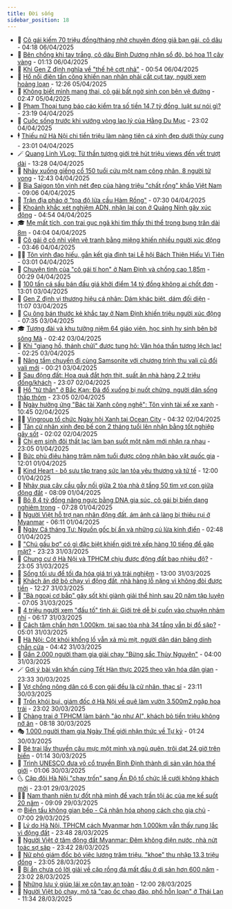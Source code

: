 ```yaml
---
title: Đời sống
sidebar_position: 18
---
```


<!-- dantri-doi-song:START -->
- 🥳 [Cô gái kiếm 70 triệu đồng/tháng nhờ chuyên đóng giả bạn gái, cô dâu](https://dantri.com.vn/doi-song/co-gai-kiem-70-trieu-dongthang-nho-chuyen-dong-gia-ban-gai-co-dau-20250403155201745.htm) - 04:18 06/04/2025
- 🌁 [Bên chồng khi tay trắng, cô dâu Bình Dương nhận sổ đỏ, bó hoa 11 cây vàng](https://dantri.com.vn/doi-song/ben-chong-khi-tay-trang-co-dau-binh-duong-nhan-so-do-bo-hoa-11-cay-vang-20250405003925932.htm) - 01:13 06/04/2025
- 👀 [Khi Gen Z định nghĩa về &quot;thế hệ cợt nhả&quot;](https://dantri.com.vn/doi-song/khi-gen-z-dinh-nghia-ve-the-he-cot-nha-20250405153249839.htm) - 00:54 06/04/2025
- 🐻 [Hổ nổi điên tấn công khiến nạn nhân phải cắt cụt tay, người xem hoảng loạn](https://dantri.com.vn/doi-song/ho-noi-dien-tan-cong-khien-nan-nhan-phai-cat-cut-tay-nguoi-xem-hoang-loan-20250405114742670.htm) - 12:26 05/04/2025
- 🦅 [Không biết mình mang thai, cô gái bất ngờ sinh con bên vệ đường](https://dantri.com.vn/doi-song/khong-biet-minh-mang-thai-co-gai-bat-ngo-sinh-con-ben-ve-duong-20250405053842915.htm) - 02:47 05/04/2025
- 🦩 [Phạm Thoại tung báo cáo kiểm tra số tiền 14,7 tỷ đồng, luật sư nói gì?](https://dantri.com.vn/doi-song/pham-thoai-tung-bao-cao-kiem-tra-so-tien-147-ty-dong-luat-su-noi-gi-20250404212000388.htm) - 23:19 04/04/2025
- 🦏 [Cuộc sống trước khi vướng vòng lao lý của Hằng Du Mục](https://dantri.com.vn/doi-song/cuoc-song-truoc-khi-vuong-vong-lao-ly-cua-hang-du-muc-20250404195606464.htm) - 23:02 04/04/2025
- 🕴 [Thiếu nữ Hà Nội chi tiền triệu làm nàng tiên cá xinh đẹp dưới thủy cung](https://dantri.com.vn/doi-song/thieu-nu-ha-noi-chi-tien-trieu-lam-nang-tien-ca-xinh-dep-duoi-thuy-cung-20250307145607445.htm) - 23:01 04/04/2025
- 🪄 [Quang Linh VLog: Từ thần tượng giới trẻ hút triệu views đến vết trượt dài](https://dantri.com.vn/doi-song/quang-linh-vlog-tu-than-tuong-gioi-tre-hut-trieu-views-den-vet-truot-dai-20250404192700456.htm) - 13:28 04/04/2025
- 🚦 [Nhảy xuống giếng cổ 150 tuổi cứu một nam công nhân, 8 người tử vong](https://dantri.com.vn/doi-song/nhay-xuong-gieng-co-150-tuoi-cuu-mot-nam-cong-nhan-8-nguoi-tu-vong-20250404162225841.htm) - 12:43 04/04/2025
- 🤔 [Bia Saigon tôn vinh nét đẹp của hàng triệu &quot;chất rồng&quot; khắp Việt Nam](https://dantri.com.vn/doi-song/bia-saigon-ton-vinh-net-dep-cua-hang-trieu-chat-rong-khap-viet-nam-20250404154654255.htm) - 09:06 04/04/2025
- 🚦 [Trận địa pháo ở &quot;tọa độ lửa cầu Hàm Rồng&quot;](https://dantri.com.vn/doi-song/tran-dia-phao-o-toa-do-lua-cau-ham-rong-20250403221159496.htm) - 07:30 04/04/2025
- 🐎 [Khoảnh khắc xét nghiệm ADN, nhận lại con ở Quảng Ninh gây xúc động](https://dantri.com.vn/doi-song/khoanh-khac-xet-nghiem-adn-nhan-lai-con-o-quang-ninh-gay-xuc-dong-20250404111127269.htm) - 04:54 04/04/2025
- 🎓 [Mẹ mất tích, con trai gục ngã khi tìm thấy thi thể trong bụng trăn dài 8m](https://dantri.com.vn/doi-song/me-mat-tich-con-trai-guc-nga-khi-tim-thay-thi-the-trong-bung-tran-dai-8m-20250403233235409.htm) - 04:04 04/04/2025
- 🐘 [Cô gái ở cô nhi viện vẽ tranh bằng miệng khiến nhiều người xúc động](https://dantri.com.vn/doi-song/co-gai-o-co-nhi-vien-ve-tranh-bang-mieng-khien-nhieu-nguoi-xuc-dong-20250328103003320.htm) - 03:46 04/04/2025
- 🧑‍🏫 [Tôn vinh đạo hiếu, gắn kết gia đình tại Lễ hội Bách Thiện Hiếu Vi Tiên](https://dantri.com.vn/doi-song/ton-vinh-dao-hieu-gan-ket-gia-dinh-tai-le-hoi-bach-thien-hieu-vi-tien-20250404080336516.htm) - 03:01 04/04/2025
- 🦒 [Chuyện tình của &quot;cô gái tí hon&quot; ở Nam Định và chồng cao 1,85m](https://dantri.com.vn/doi-song/chuyen-tinh-cua-co-gai-ti-hon-o-nam-dinh-va-chong-cao-185m-20250403200939171.htm) - 00:29 04/04/2025
- 🧰 [100 tấn cá sấu bán đấu giá khởi điểm 14 tỷ đồng không ai chốt đơn](https://dantri.com.vn/doi-song/100-tan-ca-sau-ban-dau-gia-khoi-diem-14-ty-dong-khong-ai-chot-don-20250403180024991.htm) - 13:01 03/04/2025
- 🧐 [Gen Z định vị thương hiệu cá nhân: Dám khác biệt, dám đối diện](https://dantri.com.vn/doi-song/gen-z-dinh-vi-thuong-hieu-ca-nhan-dam-khac-biet-dam-doi-dien-20250402164500437.htm) - 11:07 03/04/2025
- 🌮 [Cụ ông bán thước kẻ khắc tay ở Nam Định khiến triệu người xúc động](https://dantri.com.vn/doi-song/cu-ong-ban-thuoc-ke-khac-tay-o-nam-dinh-khien-trieu-nguoi-xuc-dong-20250403111209737.htm) - 07:35 03/04/2025
- 🎓 [Tượng đài và khu tưởng niệm 64 giáo viên, học sinh hy sinh bên bờ sông Mã](https://dantri.com.vn/doi-song/tuong-dai-va-khu-tuong-niem-64-giao-vien-hoc-sinh-hy-sinh-ben-bo-song-ma-20250402143012165.htm) - 02:42 03/04/2025
- 🚀 [Khi &quot;giang hồ, thánh chửi&quot; được tung hô: Văn hóa thần tượng lệch lạc!](https://dantri.com.vn/doi-song/khi-giang-ho-thanh-chui-duoc-tung-ho-van-hoa-than-tuong-lech-lac-20250403082444402.htm) - 02:25 03/04/2025
- 🤖 [Nâng tầm chuyến đi cùng Samsonite với chương trình thu vali cũ đổi vali mới](https://dantri.com.vn/doi-song/nang-tam-chuyen-di-cung-samsonite-voi-chuong-trinh-thu-vali-cu-doi-vali-moi-20250402213240096.htm) - 00:21 03/04/2025
- 🤩 [Sau động đất: Hoa quả đắt hơn thịt, suất ăn nhà hàng 2,2 triệu đồng/khách](https://dantri.com.vn/doi-song/sau-dong-dat-hoa-qua-dat-hon-thit-suat-an-nha-hang-22-trieu-dongkhach-20250402165931040.htm) - 23:07 02/04/2025
- 👹 [Hố &quot;tử thần&quot; ở Bắc Kạn: Đá đổ xuống bị nuốt chửng, người dân sống thấp thỏm](https://dantri.com.vn/doi-song/ho-tu-than-o-bac-kan-da-do-xuong-bi-nuot-chung-nguoi-dan-song-thap-thom-20250402195033335.htm) - 23:05 02/04/2025
- 🦩 [Ngày hưởng ứng &quot;Bác tài Xanh công nghệ&quot;: Tôn vinh tài xế xe xanh](https://dantri.com.vn/doi-song/ngay-huong-ung-bac-tai-xanh-cong-nghe-ton-vinh-tai-xe-xe-xanh-20250402172142526.htm) - 10:45 02/04/2025
- 🧑‍🏫 [Vingroup tổ chức Ngày hội Xanh tại Ocean City](https://dantri.com.vn/doi-song/vingroup-to-chuc-ngay-hoi-xanh-tai-ocean-city-20250402112324612.htm) - 04:32 02/04/2025
- 🌈 [Tân cử nhân xinh đẹp bế con 2 tháng tuổi lên nhận bằng tốt nghiệp gây sốt](https://dantri.com.vn/doi-song/tan-cu-nhan-xinh-dep-be-con-2-thang-tuoi-len-nhan-bang-tot-nghiep-gay-sot-20250402024843017.htm) - 02:02 02/04/2025
- 💃 [Chị em sinh đôi thất lạc làm bạn suốt một năm mới nhận ra nhau](https://dantri.com.vn/doi-song/chi-em-sinh-doi-that-lac-lam-ban-suot-mot-nam-moi-nhan-ra-nhau-20250331171957878.htm) - 23:05 01/04/2025
- 💂 [Bức phù điêu hàng trăm năm tuổi được công nhận bảo vật quốc gia](https://dantri.com.vn/doi-song/buc-phu-dieu-hang-tram-nam-tuoi-duoc-cong-nhan-bao-vat-quoc-gia-20250401163809092.htm) - 12:01 01/04/2025
- 🦏 [Kind Heart - bộ sưu tập trang sức lan tỏa yêu thương và tử tế](https://dantri.com.vn/doi-song/kind-heart-bo-suu-tap-trang-suc-lan-toa-yeu-thuong-va-tu-te-20250401151209310.htm) - 12:00 01/04/2025
- 🤡 [Nhảy qua cây cầu gẫy nối giữa 2 tòa nhà ở tầng 50 tìm vợ con giữa động đất](https://dantri.com.vn/doi-song/nhay-qua-cay-cau-gay-noi-giua-2-toa-nha-o-tang-50-tim-vo-con-giua-dong-dat-20250401150036499.htm) - 08:09 01/04/2025
- 🫶 [Bỏ 8,4 tỷ đồng nâng ngực bằng DNA gia súc, cô gái bị biến dạng nghiêm trọng](https://dantri.com.vn/doi-song/bo-84-ty-dong-nang-nguc-bang-dna-gia-suc-co-gai-bi-bien-dang-nghiem-trong-20250327023252040.htm) - 07:28 01/04/2025
- 💪 [Người Việt hỗ trợ nạn nhân động đất, ám ảnh cả làng bị thiêu rụi ở Myanmar](https://dantri.com.vn/doi-song/nguoi-viet-ho-tro-nan-nhan-dong-dat-am-anh-ca-lang-bi-thieu-rui-o-myanmar-20250401002526346.htm) - 06:11 01/04/2025
- 🦅 [Ngày Cá tháng Tư: Nguồn gốc bí ẩn và những cú lừa kinh điển](https://dantri.com.vn/doi-song/ngay-ca-thang-tu-nguon-goc-bi-an-va-nhung-cu-lua-kinh-dien-20250401091535199.htm) - 02:48 01/04/2025
- 🧠 [&quot;Chú gấu bơ&quot; có gì đặc biệt khiến giới trẻ xếp hàng 10 tiếng để gặp mặt?](https://dantri.com.vn/doi-song/chu-gau-bo-co-gi-dac-biet-khien-gioi-tre-xep-hang-10-tieng-de-gap-mat-20250325205558794.htm) - 23:23 31/03/2025
- 🦅 [Chung cư ở Hà Nội và TPHCM chịu được động đất bao nhiêu độ?](https://dantri.com.vn/doi-song/chung-cu-o-ha-noi-va-tphcm-chiu-duoc-dong-dat-bao-nhieu-do-20250331203633873.htm) - 23:05 31/03/2025
- 💪 [Sống tối ưu để tối đa hóa giá trị và trải nghiệm](https://dantri.com.vn/doi-song/song-toi-uu-de-toi-da-hoa-gia-tri-va-trai-nghiem-20250401150353807.htm) - 13:00 31/03/2025
- 🧐 [Khách ăn dở bỏ chạy vì động đất, nhà hàng lỗ nặng vì không đòi được tiền](https://dantri.com.vn/doi-song/khach-an-do-bo-chay-vi-dong-dat-nha-hang-lo-nang-vi-khong-doi-duoc-tien-20250331184440512.htm) - 12:27 31/03/2025
- 👀 [&quot;Bà ngoại cơ bắp&quot; gây sốt khi giành giải thể hình sau 20 năm tập luyện](https://dantri.com.vn/doi-song/ba-ngoai-co-bap-gay-sot-khi-gianh-giai-the-hinh-sau-20-nam-tap-luyen-20250328155624600.htm) - 07:05 31/03/2025
- 🎉 [4 triệu người xem &quot;đấu tố&quot; tình ái: Giới trẻ dễ bị cuốn vào chuyện nhảm nhí](https://dantri.com.vn/doi-song/4-trieu-nguoi-xem-dau-to-tinh-ai-gioi-tre-de-bi-cuon-vao-chuyen-nham-nhi-20250331120923916.htm) - 06:17 31/03/2025
- 💂 [Cách tâm chấn hơn 1.000km, tại sao tòa nhà 34 tầng vẫn bị đổ sập?](https://dantri.com.vn/doi-song/cach-tam-chan-hon-1000km-tai-sao-toa-nha-34-tang-van-bi-do-sap-20250331102626076.htm) - 05:01 31/03/2025
- 🚀 [Hà Nội: Cột khói khổng lồ vẫn xả mù mịt, người dân dán băng dính chắn cửa](https://dantri.com.vn/doi-song/ha-noi-cot-khoi-khong-lo-van-xa-mu-mit-nguoi-dan-dan-bang-dinh-chan-cua-20250331104555533.htm) - 04:42 31/03/2025
- 👹 [Gần 2.000 người tham gia giải chạy &quot;Bừng sắc Thủy Nguyên&quot;](https://dantri.com.vn/doi-song/gan-2000-nguoi-tham-gia-giai-chay-bung-sac-thuy-nguyen-20250331103254254.htm) - 04:00 31/03/2025
- 🪄 [Gợi ý bài văn khấn cúng Tết Hàn thực 2025 theo văn hóa dân gian](https://dantri.com.vn/doi-song/goi-y-bai-van-khan-cung-tet-han-thuc-2025-theo-van-hoa-dan-gian-20250330203648138.htm) - 23:33 30/03/2025
- 🌁 [Vợ chồng nông dân có 6 con gái đều là cử nhân, thạc sĩ](https://dantri.com.vn/doi-song/vo-chong-nong-dan-co-6-con-gai-deu-la-cu-nhan-thac-si-20250328093447666.htm) - 23:11 30/03/2025
- 🌋 [Trốn khói bụi, giám đốc ở Hà Nội về quê làm vườn 3.500m2 ngập hoa trái](https://dantri.com.vn/doi-song/tron-khoi-bui-giam-doc-o-ha-noi-ve-que-lam-vuon-3500m2-ngap-hoa-trai-20250328105116827.htm) - 23:02 30/03/2025
- 🦆 [Chàng trai ở TPHCM làm bánh &quot;ảo như AI&quot;, khách bỏ tiền triệu không nỡ ăn](https://dantri.com.vn/doi-song/chang-trai-o-tphcm-lam-banh-ao-nhu-ai-khach-bo-tien-trieu-khong-no-an-20250326201853688.htm) - 08:18 30/03/2025
- 🎭 [1.000 người tham gia Ngày Thế giới nhận thức về Tự kỷ](https://dantri.com.vn/doi-song/1000-nguoi-tham-gia-ngay-the-gioi-nhan-thuc-ve-tu-ky-20250329173938340.htm) - 01:24 30/03/2025
- 🤡 [Bé trai lấy thuyền câu mực một mình và ngủ quên, trôi dạt 24 giờ trên biển](https://dantri.com.vn/doi-song/be-trai-lay-thuyen-cau-muc-mot-minh-va-ngu-quen-troi-dat-24-gio-tren-bien-20250329141246191.htm) - 01:14 30/03/2025
- 🦩 [Trình UNESCO đưa võ cổ truyền Bình Định thành di sản văn hóa thế giới](https://dantri.com.vn/doi-song/trinh-unesco-dua-vo-co-truyen-binh-dinh-thanh-di-san-van-hoa-the-gioi-20250329154226299.htm) - 01:06 30/03/2025
- 🌜 [Cặp đôi Hà Nội &quot;chạy trốn&quot; sang Ấn Độ tổ chức lễ cưới không khách mời](https://dantri.com.vn/doi-song/cap-doi-ha-noi-chay-tron-sang-an-do-to-chuc-le-cuoi-khong-khach-moi-20250327143745668.htm) - 23:01 29/03/2025
- 🧑‍🏫 [Nam thanh niên tự đốt nhà mình để vạch trần tội ác của mẹ kế suốt 20 năm](https://dantri.com.vn/doi-song/nam-thanh-nien-tu-dot-nha-minh-de-vach-tran-toi-ac-cua-me-ke-suot-20-nam-20250327132202721.htm) - 09:09 29/03/2025
- 🤓 [Biến tấu không gian bếp - Cá nhân hóa phong cách cho gia chủ](https://dantri.com.vn/doi-song/bien-tau-khong-gian-bep-ca-nhan-hoa-phong-cach-cho-gia-chu-20250329123924466.htm) - 07:00 29/03/2025
- 🤗 [Lý do Hà Nội, TPHCM cách Myanmar hơn 1.000km vẫn thấy rung lắc vì động đất](https://dantri.com.vn/doi-song/ly-do-ha-noi-tphcm-cach-myanmar-hon-1000km-van-thay-rung-lac-vi-dong-dat-20250328222834154.htm) - 23:48 28/03/2025
- 🦒 [Người Việt ở tâm động đất Myanmar: Đêm không điện nước, nhà nứt toác sợ sập](https://dantri.com.vn/doi-song/nguoi-viet-o-tam-dong-dat-myanmar-dem-khong-dien-nuoc-nha-nut-toac-so-sap-20250328234845182.htm) - 23:42 28/03/2025
- 💂 [Nữ phó giám đốc bỏ việc lương trăm triệu, &quot;khoe&quot; thu nhập 13,3 triệu đồng](https://dantri.com.vn/doi-song/nu-pho-giam-doc-bo-viec-luong-tram-trieu-khoe-thu-nhap-133-trieu-dong-20250325154634222.htm) - 23:05 28/03/2025
- 🚀 [Bí ẩn chưa có lời giải về cặp rồng đá mất đầu ở di sản hơn 600 năm](https://dantri.com.vn/doi-song/bi-an-chua-co-loi-giai-ve-cap-rong-da-mat-dau-o-di-san-hon-600-nam-20250325175131986.htm) - 23:02 28/03/2025
- 🐲 [Những lưu ý giúp lái xe côn tay an toàn](https://dantri.com.vn/doi-song/nhung-luu-y-giup-lai-xe-con-tay-an-toan-20250327161555986.htm) - 12:00 28/03/2025
- 🎡 [Người Việt bỏ chạy, mô tả &quot;cao ốc chao đảo, phố hỗn loạn&quot; ở Thái Lan](https://dantri.com.vn/doi-song/nguoi-viet-bo-chay-mo-ta-cao-oc-chao-dao-pho-hon-loan-o-thai-lan-20250328182621841.htm) - 11:34 28/03/2025<!-- dantri-doi-song:END -->
